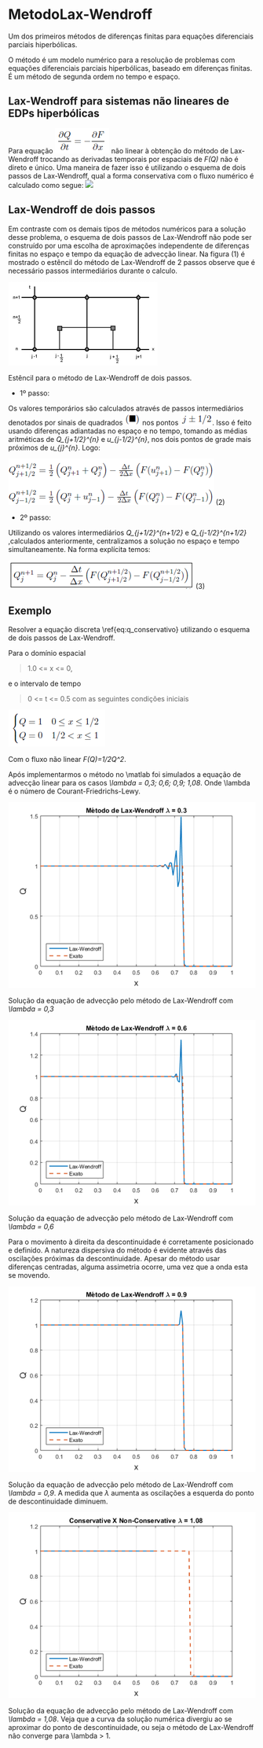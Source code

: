 # MetodoLax-Wendroff
Um dos primeiros métodos de diferenças finitas para equações diferenciais parciais hiperbólicas.

O método é um modelo numérico para a resolução de problemas com equações diferenciais parciais hiperbólicas, baseado em diferenças finitas. É um método de segunda ordem no tempo e espaço.

## Lax-Wendroff para sistemas não lineares de EDPs hiperbólicas

Para equação ![1](img/eq_adveccao.png) não linear à obtenção do método de Lax-Wendroff trocando as derivadas temporais por espaciais de *F(Q)* não é direto e único. Uma maneira de fazer isso é utilizando o esquema de dois passos de Lax-Wendroff, qual a forma conservativa [](img/q_conservativo.png) com o fluxo numérico é calculado como segue:
![](img/q_conservativo2p.png)
## Lax-Wendroff de dois passos
Em contraste com os demais tipos de métodos numéricos para a solução desse problema, o esquema de dois passos de Lax-Wendroff não pode ser construído por uma escolha de aproximações independente de diferenças finitas no espaço e tempo da equação de advecção linear. Na figura (1) é mostrado o estêncil do método de Lax-Wendroff de 2 passos observe que é necessário passos intermediários durante o calculo.

![1](img/lw_estencil.png)

Estêncil para o método de Lax-Wendroff de dois passos.

* 1º passo:

Os valores temporários são calculados através de passos intermediários denotados por sinais de quadrados ![alt](img/blacksquare.png) nos pontos ![alt](img/j_1_2.png). Isso é feito usando diferenças adiantadas no espaço e no tempo, tomando as médias aritméticas de *Q_{j+1/2}^{n}* e *u_{j-1/2}^{n}*, nos dois pontos de grade mais próximos de *u_{j}^{n}*. Logo:

![2](img/passo1.png) (2)

* 2º passo:

Utilizando os valores intermediários *Q_{j+1/2}^{n+1/2}* e *Q_{j-1/2}^{n+1/2}* ,calculados anteriormente, centralizamos a solução no espaço e tempo simultaneamente. Na forma explícita temos:

![3](img/passo2.png) (3)

## Exemplo

Resolver a equação discreta \ref{eq:q_conservativo} utilizando o esquema de dois passos de Lax-Wendroff.

Para o domínio espacial

> 1.0 <= x <= 0,

e o intervalo de tempo
> 0 <= t <= 0.5
com as seguintes condições iniciais

![4](img/condicao_inicial.png)

Com o fluxo não linear *F(Q)=1/2Q^2*.

Após implementarmos o método no \matlab foi simulados a equação de advecção linear para os casos *\lambda = 0,3; 0,6; 0,9; 1,08*. Onde \lambda é o número de Courant-Friedrichs-Lewy.

![5](img/metodoLaxWendroff03.png)

Solução da equação de advecção pelo método de Lax-Wendroff com *\lambda = 0,3*

![5](img/metodoLaxWendroff06.png)

Solução da equação de advecção pelo método de Lax-Wendroff com *\lambda = 0,6*

Para o movimento à direita da descontinuidade é corretamente posicionado e definido. A natureza dispersiva do método é evidente através das oscilações próximas da descontinuidade. Apesar do método usar diferenças centradas, alguma assimetria ocorre, uma vez que a onda esta se movendo.

![5](img/metodoLaxWendroff09.png)

Solução da equação de advecção pelo método de Lax-Wendroff com *\lambda = 0,9*. A medida que $\lambda$ aumenta as oscilações a esquerda do ponto de descontinuidade diminuem.

![5](img/metodoLaxWendroff108.png)

Solução da equação de advecção pelo método de Lax-Wendroff com *\lambda = 1,08*. Veja que a curva da solução numérica divergiu ao se aproximar do ponto de descontinuidade, ou seja o método de Lax-Wendroff não converge para \lambda > 1.

